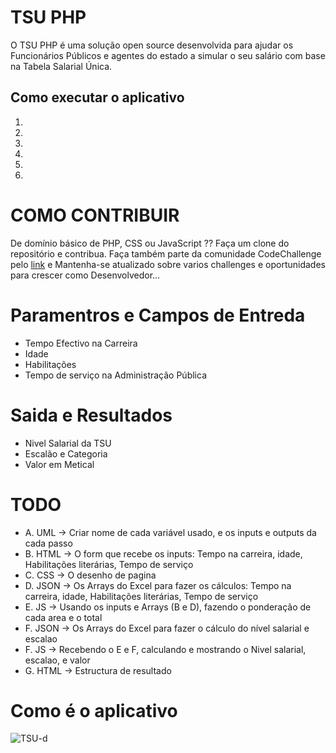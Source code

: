 # TSU PHP
O TSU PHP é uma solução open source desenvolvida para ajudar os Funcionários Públicos e agentes do estado a simular o seu salário com base na Tabela Salarial Única.

## Como executar o aplicativo
1.
2.
3.
4.
5.
6.

# COMO CONTRIBUIR
De domínio básico de PHP, CSS ou JavaScript ?? Faça um clone do repositório e contribua.
Faça também parte da comunidade CodeChallenge pelo <a href="https://chat.whatsapp.com/JZyhs83pM108WoTg5aTns2">link</a> e Mantenha-se atualizado sobre varios challenges e oportunidades para crescer como Desenvolvedor...


# Paramentros e Campos de Entreda
* Tempo Efectivo na Carreira
* Idade
* Habilitações
* Tempo de serviço na Administração Pública


# Saida e Resultados

* Nivel Salarial da TSU
* Escalão e Categoria
* Valor em Metical

# TODO
* A. UML -> Criar nome de cada variável usado, e os inputs e outputs da cada passo<br>
* B. HTML -> O form que recebe os inputs: Tempo na carreira, idade, Habilitações literárias, Tempo de serviço<br>
* C. CSS -> O desenho de pagina<br>
* D. JSON -> Os Arrays do Excel para fazer os cálculos: Tempo na carreira, idade, Habilitações literárias, Tempo de serviço<br>
* E. JS -> Usando os inputs e Arrays (B e D), fazendo o ponderação de cada area e o total<br>
* F. JSON -> Os Arrays do Excel para fazer o cálculo do nível salarial e escalao<br>
* F. JS -> Recebendo o E e F, calculando e mostrando o Nivel salarial, escalao, e valor<br>
* G. HTML -> Estructura de resultado

# Como é o aplicativo
![TSU-d](https://user-images.githubusercontent.com/72521774/182470102-947d22bc-8dbf-4cee-85f7-58758b88f966.jpg)
